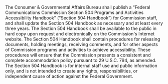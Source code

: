 The Consumer & Governmental Affairs Bureau shall publish a “Federal Communications Commission Section 504 Programs and Activities Accessibility Handbook” (“Section 504 Handbook”) for Commission staff, and shall update the Section 504 Handbook as necessary and at least every three years. The Section 504 Handbook shall be available to the public in hard copy upon request and electronically on the Commission's Internet website. The Section 504 Handbook shall contain procedures for releasing documents, holding meetings, receiving comments, and for other aspects of Commission programs and activities to achieve accessibility. These procedures will ensure that the Commission presents a consistent and complete accommodation policy pursuant to 29 U.S.C. 794, as amended. The Section 504 Handbook is for internal staff use and public information only, and is not intended to create any rights, responsibilities, or independent cause of action against the Federal Government.

